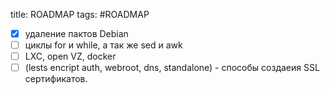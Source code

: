 title: ROADMAP
tags: #ROADMAP

- [x]  удаление пактов Debian 
- [ ] циклы for и while, а так же sed и awk
- [ ] LXC, open VZ, docker
- [ ] (lests encript auth, webroot, dns, standalone) - способы создаеия SSL сертификатов. 